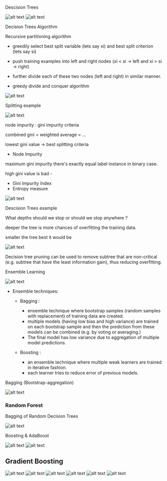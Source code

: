 Descision Trees

![alt text](image-13.png)
![alt text](image-14.png)

Decision Trees Algorithm

Recursive partitioning algorithm
- greedily select best split variable (lets say xi) and best split criterion (lets say si)
- push training examples into left and right nodes (xi < si -> left and xi > si -> right)
- further divide each of these two nodes (left and right) in similar manner.

- greedy divide and conquer algorithm

![alt text](image-15.png)

Splitting example

![alt text](image-16.png)

node impurity : gini impurity criteria

combined gini = weighted average = ...

lowest gini value -> best splitting criteria

- Node Impurity

maximum gini impurity there's exactly equal label instance in binary case.

high gini value is bad - 

- Gini Impurity Index
- Entropy measure

![alt text](image-18.png)

Descision Trees example

What depths should we stop or should we stop anywhere ? 

deeper the tree is more chances of overfitting the training data.

smaller the tree best it would be

![alt text](image-19.png)

Decision tree pruning can be used to remove subtree that are non-critical (e.g. subtree that have the least information gain), thus reducing overfitting.

Ensemble Learning

![alt text](image-20.png)

- Ensemble techniques:
  - Bagging :
    - ensemble technique where bootstrap samples (random samples with replacement) of training data are created.
    - multiple models (having low bias and high variance) are trained on each bootstrap sample and then the prediction from these models can be combined (e.g. by voting or averaging.)
    - The final model has low variance due to aggregation of multiple model predictions.

  - Boosting : 
    - an ensemble technique where multiple weak learners are trained in iterative fashion.
    - each learner tries to reduce error of previous models.

Bagging (Bootstrap-aggregation)

![alt text](image-21.png)

### Random Forest
Bagging of Random Decision Trees

![alt text](image-22.png)

Boosting & AdaBoost

![alt text](image-23.png)
![alt text](image-24.png)

## Gradient Boosting

![alt text](image-25.png)
![alt text](image-26.png)
![alt text](image-27.png)
![alt text](image-28.png)
![alt text](image-29.png)
![alt text](image-30.png)
